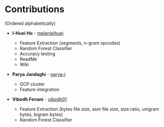 # Contributions
(Ordered alphabetically)

- **I-Huei Ho** - [melanieihuei](https://github.com/melanieihuei)

  - Feature Extraction
  (segments, n-gram opcodes)
  - Random Forest Classifier
  - Accuracy testing
  - ReadMe
  - Wiki


- **Parya Jandaghi** - [parya-j](https://github.com/parya-j)
  - GCP cluster
  - Feature integration


- **Vibodh Fenani** - [vibodh01](https://github.com/vibodh01)

  - Feature Extraction
  (bytes file size, asm file size, size ratio, unigram bytes, bigram bytes)
  - Random Forest Classifier
